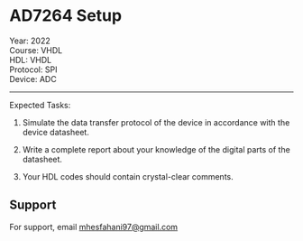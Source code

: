 # AD7264 Setup

Year: 2022  
Course: VHDL  
HDL: VHDL  
Protocol: SPI   
Device: ADC  
****
Expected Tasks:

1. Simulate the data transfer protocol of the device in accordance with the device datasheet.
 
2. Write a complete report about your knowledge of the digital parts of the datasheet.

3. Your HDL codes should contain crystal-clear comments.
## Support

For support, email mhesfahani97@gmail.com

